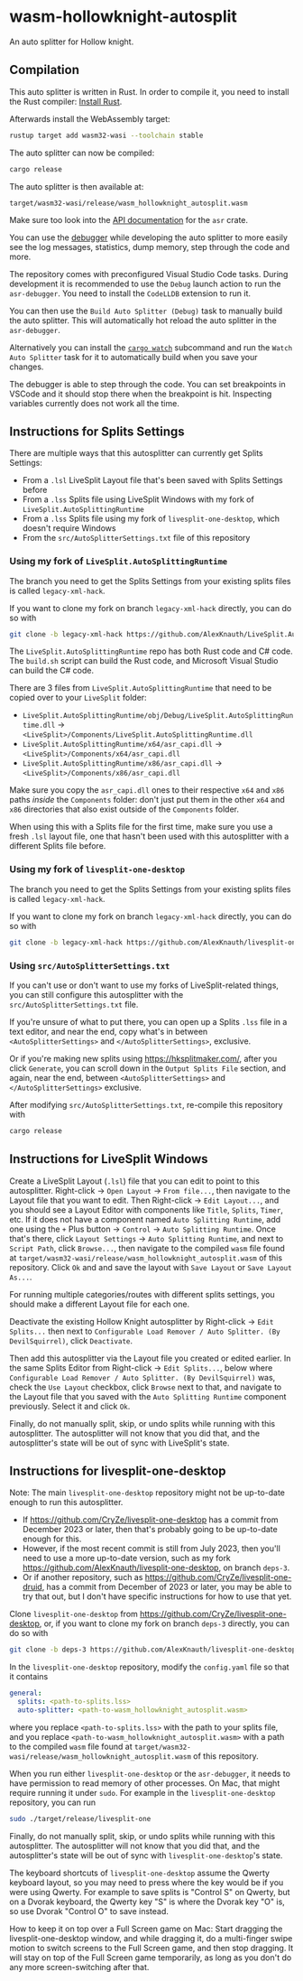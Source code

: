 # wasm-hollowknight-autosplit

An auto splitter for Hollow knight.

## Compilation

This auto splitter is written in Rust. In order to compile it, you need to
install the Rust compiler: [Install Rust](https://www.rust-lang.org/tools/install).

Afterwards install the WebAssembly target:
```sh
rustup target add wasm32-wasi --toolchain stable
```

The auto splitter can now be compiled:
```sh
cargo release
```

The auto splitter is then available at:
```
target/wasm32-wasi/release/wasm_hollowknight_autosplit.wasm
```

Make sure too look into the [API documentation](https://livesplit.org/asr/asr/) for the `asr` crate.

You can use the [debugger](https://github.com/LiveSplit/asr-debugger) while
developing the auto splitter to more easily see the log messages, statistics,
dump memory, step through the code and more.

The repository comes with preconfigured Visual Studio Code tasks. During
development it is recommended to use the `Debug` launch action to run the
`asr-debugger`. You need to install the `CodeLLDB` extension to run it.

You can then use the `Build Auto Splitter (Debug)` task to manually build the
auto splitter. This will automatically hot reload the auto splitter in the
`asr-debugger`.

Alternatively you can install the [`cargo
watch`](https://github.com/watchexec/cargo-watch?tab=readme-ov-file#install)
subcommand and run the `Watch Auto Splitter` task for it to automatically build
when you save your changes.

The debugger is able to step through the code. You can set breakpoints in VSCode
and it should stop there when the breakpoint is hit. Inspecting variables
currently does not work all the time.

## Instructions for Splits Settings

There are multiple ways that this autosplitter can currently get Splits Settings:
 - From a `.lsl` LiveSplit Layout file that's been saved with Splits Settings before
 - From a `.lss` Splits file using LiveSplit Windows with my fork of `LiveSplit.AutoSplittingRuntime`
 - From a `.lss` Splits file using my fork of `livesplit-one-desktop`, which doesn't require Windows
 - From the `src/AutoSplitterSettings.txt` file of this repository

### Using my fork of `LiveSplit.AutoSplittingRuntime`

The branch you need to get the Splits Settings from your existing splits files is called `legacy-xml-hack`.

If you want to clone my fork on branch `legacy-xml-hack` directly, you can do so with
```sh
git clone -b legacy-xml-hack https://github.com/AlexKnauth/LiveSplit.AutoSplittingRuntime.git
```

The `LiveSplit.AutoSplittingRuntime` repo has both Rust code and C# code.
The `build.sh` script can build the Rust code, and Microsoft Visual Studio can build the C# code.

There are 3 files from `LiveSplit.AutoSplittingRuntime` that need to be copied over to your `LiveSplit` folder:
 - `LiveSplit.AutoSplittingRuntime/obj/Debug/LiveSplit.AutoSplittingRuntime.dll` -> `<LiveSplit>/Components/LiveSplit.AutoSplittingRuntime.dll`
 - `LiveSplit.AutoSplittingRuntime/x64/asr_capi.dll` -> `<LiveSplit>/Components/x64/asr_capi.dll`
 - `LiveSplit.AutoSplittingRuntime/x86/asr_capi.dll` -> `<LiveSplit>/Components/x86/asr_capi.dll`

Make sure you copy the `asr_capi.dll` ones to their respective `x64` and `x86` paths *inside* the `Components` folder: don't just put them in the other `x64` and `x86` directories that also exist outside of the `Components` folder.

When using this with a Splits file for the first time,
make sure you use a fresh `.lsl` layout file,
one that hasn't been used with this autosplitter with a different Splits file before.

### Using my fork of `livesplit-one-desktop`

The branch you need to get the Splits Settings from your existing splits files is called `legacy-xml-hack`.

If you want to clone my fork on branch `legacy-xml-hack` directly, you can do so with
```sh
git clone -b legacy-xml-hack https://github.com/AlexKnauth/livesplit-one-desktop.git
```

### Using `src/AutoSplitterSettings.txt`

If you can't use or don't want to use my forks of LiveSplit-related things,
you can still configure this autosplitter with the `src/AutoSplitterSettings.txt` file.

If you're unsure of what to put there,
you can open up a Splits `.lss` file in a text editor,
and near the end,
copy what's in between `<AutoSplitterSettings>` and `</AutoSplitterSettings>`, exclusive.

Or if you're making new splits using https://hksplitmaker.com/, after you click `Generate`,
you can scroll down in the `Output Splits File` section,
and again, near the end, between `<AutoSplitterSettings>` and `</AutoSplitterSettings>` exclusive.

After modifying `src/AutoSplitterSettings.txt`, re-compile this repository with
```sh
cargo release
```

## Instructions for LiveSplit Windows

Create a LiveSplit Layout (`.lsl`) file that you can edit
to point to this autosplitter.
Right-click -> `Open Layout` -> `From file...`,
then navigate to the Layout file that you want to edit.
Then Right-click -> `Edit Layout...`,
and you should see a Layout Editor with components like
`Title`, `Splits`, `Timer`, etc.
If it does not have a component named `Auto Splitting Runtime`,
add one using the `+` Plus button -> `Control` -> `Auto Splitting Runtime`.
Once that's there, click `Layout Settings` -> `Auto Splitting Runtime`,
and next to `Script Path`, click `Browse...`,
then navigate to the compiled `wasm` file found at
`target/wasm32-wasi/release/wasm_hollowknight_autosplit.wasm`
of this repository.
Click `Ok` and and save the layout with `Save Layout` or `Save Layout As...`.

For running multiple categories/routes with different splits settings,
you should make a different Layout file for each one.

Deactivate the existing Hollow Knight autosplitter by Right-click -> `Edit Splits...`
then next to `Configurable Load Remover / Auto Splitter. (By DevilSquirrel)`,
click `Deactivate`.

Then add this autosplitter via the Layout file you created or edited earlier.
In the same Splits Editor from Right-click -> `Edit Splits...`,
below where `Configurable Load Remover / Auto Splitter. (By DevilSquirrel)` was,
check the `Use Layout` checkbox, click `Browse` next to that,
and navigate to the Layout file that you saved with the `Auto Splitting Runtime`
component previously.
Select it and click `Ok`.

Finally, do not manually split, skip, or undo splits while running with this autosplitter.
The autosplitter will not know that you did that, and the autosplitter's state will be out of sync with LiveSplit's state.

## Instructions for livesplit-one-desktop

Note: The main `livesplit-one-desktop` repository might not
be up-to-date enough to run this autosplitter.
- If https://github.com/CryZe/livesplit-one-desktop has a commit from December 2023 or later,
  then that's probably going to be up-to-date enough for this.
- However, if the most recent commit is still from July 2023,
  then you'll need to use a more up-to-date version,
  such as my fork https://github.com/AlexKnauth/livesplit-one-desktop,
  on branch `deps-3`.
- Or if another repository, such as https://github.com/CryZe/livesplit-one-druid,
  has a commit from December of 2023 or later, you may be able to try that out,
  but I don't have specific instructions for how to use that yet.

Clone `livesplit-one-desktop` from https://github.com/CryZe/livesplit-one-desktop,
or, if you want to clone my fork on branch `deps-3` directly, you can do so with
```sh
git clone -b deps-3 https://github.com/AlexKnauth/livesplit-one-desktop.git
```

In the `livesplit-one-desktop` repository, modify the `config.yaml` file so that it contains
```yaml
general:
  splits: <path-to-splits.lss>
  auto-splitter: <path-to-wasm_hollowknight_autosplit.wasm>
```
where you replace `<path-to-splits.lss>` with the path to your splits file, and you replace `<path-to-wasm_hollowknight_autosplit.wasm>` with a path to the compiled `wasm` file found at `target/wasm32-wasi/release/wasm_hollowknight_autosplit.wasm` of this repository.

When you run either `livesplit-one-desktop` or the `asr-debugger`, it needs to have permission to read memory of other processes.
On Mac, that might require running it under `sudo`.
For example in the `livesplit-one-desktop` repository, you can run
```sh
sudo ./target/release/livesplit-one
```

Finally, do not manually split, skip, or undo splits while running with this autosplitter.
The autosplitter will not know that you did that, and the autosplitter's state will be out of sync with `livesplit-one-desktop`'s state.

The keyboard shortcuts of `livesplit-one-desktop` assume the Qwerty keyboard layout,
so you may need to press where the key would be if you were using Qwerty.
For example to save splits is "Control S" on Qwerty, but on a Dvorak keyboard,
the Qwerty key "S" is where the Dvorak key "O" is, so use Dvorak "Control O" to save instead.

How to keep it on top over a Full Screen game on Mac:
Start dragging the livesplit-one-desktop window,
and while dragging it, do a multi-finger swipe motion
to switch screens to the Full Screen game,
and then stop dragging.
It will stay on top of the Full Screen game temporarily,
as long as you don't do any more screen-switching after
that.
